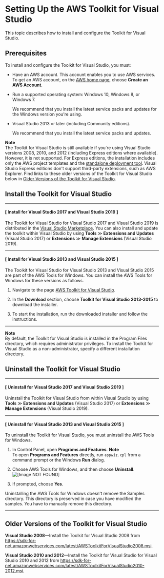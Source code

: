 # Setting Up the AWS Toolkit for Visual Studio<a name="setup"></a>

This topic describes how to install and configure the Toolkit for Visual Studio\.

## Prerequisites<a name="prereqs"></a>

To install and configure the Toolkit for Visual Studio, you must:
+ Have an AWS account\. This account enables you to use AWS services\. To get an AWS account, on the [AWS home page](https://aws.amazon.com/), choose **Create an AWS Account**\.
+ Run a supported operating system: Windows 10, Windows 8, or Windows 7\.

  We recommend that you install the latest service packs and updates for the Windows version you're using\.
+ Visual Studio 2013 or later \(including Community editions\)\.

  We recommend that you install the latest service packs and updates\.

**Note**  
The Toolkit for Visual Studio is still available if you're using Visual Studio versions 2008, 2010, and 2012 \(including Express editions where available\)\. However, it is not supported\. For Express editions, the installation includes only the AWS project templates and the [standalone deployment tool](deployment-tool.md#tkv-deployment-tool)\. Visual Studio Express editions don't support third\-party extensions, such as AWS Explorer\. Find links to these older versions of the Toolkit for Visual Studio below in [Older Versions of the Toolkit for Visual Studio](#older-versions)\.

## Install the Toolkit for Visual Studio<a name="install"></a>

------
#### [ Install for Visual Studio 2017 and Visual Studio 2019 ]

The Toolkit for Visual Studio for Visual Studio 2017 and Visual Studio 2019 is distributed in the [Visual Studio Marketplace](https://marketplace.visualstudio.com/items?itemName=AmazonWebServices.AWSToolkitforVisualStudio2017)\. You can also install and update the toolkit within Visual Studio by using **Tools** ≫ **Extensions and Updates** \(Visual Studio 2017\) or **Extensions** ≫ **Manage Extensions** \(Visual Studio 2019\)\.

------
#### [ Install for Visual Studio 2013 and Visual Studio 2015 ]

The Toolkit for Visual Studio for Visual Studio 2013 and Visual Studio 2015 are part of the AWS Tools for Windows\. You can install the AWS Tools for Windows for these versions as follows\.

1. Navigate to the page [AWS Toolkit for Visual Studio](https://aws.amazon.com/visualstudio)\.

1. In the **Download** section, choose **Toolkit for Visual Studio 2013\-2015** to download the installer\.

1. To start the installation, run the downloaded installer and follow the instructions\.

------

**Note**  
By default, the Toolkit for Visual Studio is installed in the Program Files directory, which requires administrator privileges\. To install the Toolkit for Visual Studio as a non\-administrator, specify a different installation directory\.

## Uninstall the Toolkit for Visual Studio<a name="uninstall"></a>

------
#### [ Uninstall for Visual Studio 2017 and Visual Studio 2019 ]

Uninstall the Toolkit for Visual Studio from within Visual Studio by using **Tools** ≫ **Extensions and Updates** \(Visual Studio 2017\) or **Extensions** ≫ **Manage Extensions** \(Visual Studio 2019\)\.

------
#### [ Uninstall for Visual Studio 2013 and Visual Studio 2015 ]

To uninstall the Toolkit for Visual Studio, you must uninstall the AWS Tools for Windows\.

1. In Control Panel, open **Programs and Features**\.
**Note**  
To open **Programs and Features** directly, run `appwiz.cpl` from a command prompt or the Windows **Run** dialog\. 

1. Choose AWS Tools for Windows, and then choose **Uninstall**\.  
![\[Image NOT FOUND\]](http://docs.aws.amazon.com/toolkit-for-visual-studio/latest/user-guide/images/uninstall.png)

1. If prompted, choose **Yes**\.

Uninstalling the AWS Tools for Windows doesn't remove the Samples directory\. This directory is preserved in case you have modified the samples\. You have to manually remove this directory\.

------

## Older Versions of the Toolkit for Visual Studio<a name="older-versions"></a>

 **Visual Studio 2008**—Install the Toolkit for Visual Studio 2008 from [https://sdk\-for\-net\.amazonwebservices\.com/latest/AWSToolkitForVisualStudio2008\.msi](https://sdk-for-net.amazonwebservices.com/latest/AWSToolkitForVisualStudio2008.msi)\.

 **Visual Studio 2010 and 2012**—Install the Toolkit for Visual Studio for Visual Studio 2010 and 2012 from [https://sdk\-for\-net\.amazonwebservices\.com/latest/AWSToolkitForVisualStudio2010\-2012\.msi](https://sdk-for-net.amazonwebservices.com/latest/AWSToolkitForVisualStudio2010-2012.msi)\.